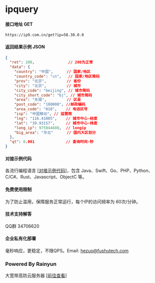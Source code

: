 # ipquery

#### 接口地址 GET
<!-- You can get started using VitePress right away using `npx`! -->

```URL
https://ip9.com.cn/get?ip=58.30.0.0
```

#### 返回结果示例 JSON

```JSON
{
  "ret": 200,               // 200为正常
  "data": {
    "country": "中国",      // 国家/地区
    "country_code": "cn",   // 国家/地区简码
    "prov": "北京",         // 省份
    "city": "北京",         // 城市
    "city_code": "beijing", // 城市简码
    "city_short_code": "bj", // 城市简码
    "area": "东城",         // 区县
    "post_code": "100000", //邮政编码
    "area_code": "010",    // 电话区号
    "isp": "中国移动", // 运营商
    "lng": "116.41005",    // 城市中心-经度
    "lat": "39.93157",     // 城市中心-纬度
    "long_ip": 975044608,  // longip
    "big_area": "华北"      // 国内大区划分
  },
  "qt": 0.001              // 查询时间-秒
}
```

#### 对接示例代码
各流行编程语言 [[对接示例代码](https://ip9-api.apifox.cn/api-225457832)]，包含 Java、Swift、Go、PHP、Python、C/C#、Rust、Javascript、ObjectC 等。

#### 免费使用限制
为了防止滥用，保障服务正常运行，每个IP的访问频率为 60次/分钟。 

#### 技术支持解答
QQ群 34706620

#### 企业私有化部署
毫秒响应，更稳定，不限QPS。Email: hezuo@fushutech.com

### Powered By Rainyun
大宽带高防云服务器 [[前往查看](https://www.rainyun.com/NTEwMTQ5_?s=home)]
